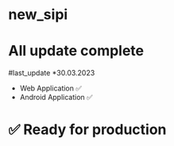 # new_sipi

# All update complete

#last_update
\*30.03.2023

- Web Application ✅
- Android Application ✅

# ✅ Ready for production